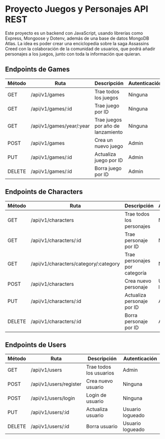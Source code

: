 # Proyecto Juegos y Personajes API REST

Este proyecto es un backend con JavaScript, usando librerías como Express, Mongoose y Dotenv, además de una base de datos MongoDB Atlas.
La idea es poder crear una enciclopedia sobre la saga Assassins Creed con la colaboración de la comunidad de usuarios, que podrá añadir
personajes a los juegos, junto con toda la información que quieran.

## Endpoints de Games

| Método | Ruta | Descripción | Autenticación |
|--------|------|-------------|---------------|
| GET    | /api/v1/games | Trae todos los juegos | Ninguna |
| GET    | /api/v1/games/:id | Trae juego por ID | Ninguna |
| GET    | /api/v1/games/year/:year | Trae juegos por año de lanzamiento | Ninguna |
| POST   | /api/v1/games | Crea un nuevo juego | Admin |
| PUT    | /api/v1/games/:id | Actualiza juego por ID | Admin |
| DELETE | /api/v1/games/:id | Borra juego por ID | Admin |

## Endpoints de Characters

| Método | Ruta | Descripción | Autenticación |
|--------|------|-------------|---------------|
| GET    | /api/v1/characters | Trae todos los personajes | Ninguna |
| GET    | /api/v1/characters/:id | Trae personaje por ID | Ninguna |
| GET    | /api/v1/characters/category/:category | Trae personajes por categoría | Ninguna |
| POST   | /api/v1/characters | Crea nuevo personaje | Usuario logueado |
| PUT    | /api/v1/characters/:id | Actualiza personaje por ID | Admin |
| DELETE | /api/v1/characters/:id | Borra personaje por ID | Admin |

## Endpoints de Users

| Método | Ruta | Descripción | Autenticación |
|--------|------|-------------|---------------|
| GET    | /api/v1/users | Trae todos los usuarios | Admin |
| POST   | /api/v1/users/register | Crea nuevo usuario | Ninguna |
| POST   | /api/v1/users/login | Login de usuario | Ninguna |
| PUT    | /api/v1/users/:id | Actualiza usuario | Usuario logueado |
| DELETE | /api/v1/users/:id | Borra usuario | Usuario logueado |
